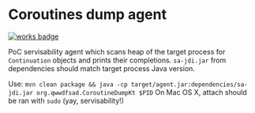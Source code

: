 # Coroutines dump agent

[![works badge](https://cdn.rawgit.com/nikku/works-on-my-machine/v0.2.0/badge.svg)](https://github.com/nikku/works-on-my-machine)

PoC servisability agent which scans heap of the target process for `Continuation` objects and prints their completions.
`sa-jdi.jar` from dependencies should match target process Java version.

Use:
`mvn clean package && java -cp target/agent.jar:dependencies/sa-jdi.jar org.qwwdfsad.CoroutineDumpKt $PID`
On Mac OS X, attach should be ran with `sudo` (yay, servisability!)
